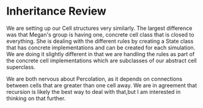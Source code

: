 # Inheritance Review

We are setting up our Cell structures very similarly. The largest difference was that Megan's group is having one,
concrete cell class that is closed to everything. She is dealing with the different rules by creating a State class
that has concrete implementations and can be created for each simulation. We are doing it slightly different in
that we are handling the rules as part of the concrete cell implementations which are subclasses of our
abstract cell superclass.

We are both nervous about Percolation, as it depends on connections between cells that are greater than
one cell away. We are in agreement that recursion is likely the best way to deal with that,but I am interested
in thinking on that further.